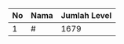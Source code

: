 | No | Nama            | Jumlah Level |
|----|-----------------|--------------|
| 1  | #    |    1679        |
